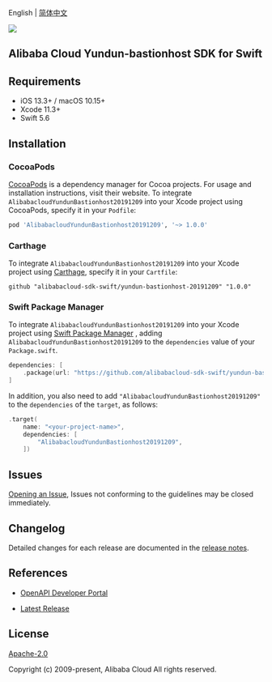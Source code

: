 English | [简体中文](README-CN.md)

![](https://aliyunsdk-pages.alicdn.com/icons/AlibabaCloud.svg)

## Alibaba Cloud Yundun-bastionhost SDK for Swift

## Requirements

- iOS 13.3+ / macOS 10.15+
- Xcode 11.3+
- Swift 5.6

## Installation

### CocoaPods

[CocoaPods](https://cocoapods.org) is a dependency manager for Cocoa projects. For usage and installation instructions, visit their website. To integrate `AlibabacloudYundunBastionhost20191209` into your Xcode project using CocoaPods, specify it in your `Podfile`:

```ruby
pod 'AlibabacloudYundunBastionhost20191209', '~> 1.0.0'
```

### Carthage

To integrate `AlibabacloudYundunBastionhost20191209` into your Xcode project using [Carthage](https://github.com/Carthage/Carthage), specify it in your `Cartfile`:

```ogdl
github "alibabacloud-sdk-swift/yundun-bastionhost-20191209" "1.0.0"
```

### Swift Package Manager

To integrate `AlibabacloudYundunBastionhost20191209` into your Xcode project using [Swift Package Manager](https://swift.org/package-manager/) , adding `AlibabacloudYundunBastionhost20191209` to the `dependencies` value of your `Package.swift`.

```swift
dependencies: [
    .package(url: "https://github.com/alibabacloud-sdk-swift/yundun-bastionhost-20191209.git", from: "1.0.0")
]
```

In addition, you also need to add `"AlibabacloudYundunBastionhost20191209"` to the `dependencies` of the `target`, as follows:

```swift
.target(
    name: "<your-project-name>",
    dependencies: [
        "AlibabacloudYundunBastionhost20191209",
    ])
```

## Issues

[Opening an Issue](https://github.com/alibabacloud-sdk-swift/yundun-bastionhost-20191209/issues/new), Issues not conforming to the guidelines may be closed immediately.

## Changelog

Detailed changes for each release are documented in the [release notes](./ChangeLog.txt).

## References

* [OpenAPI Developer Portal](https://next.api.alibabacloud.com/home)
- [Latest Release](https://github.com/alibabacloud-sdk-swift/yundun-bastionhost-20191209)

## License

[Apache-2.0](http://www.apache.org/licenses/LICENSE-2.0)

Copyright (c) 2009-present, Alibaba Cloud All rights reserved.
